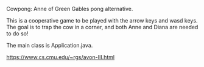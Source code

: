 Cowpong: Anne of Green Gables pong alternative. 

This is a cooperative game to be played with the arrow keys and wasd keys.
The goal is to trap the cow in a corner, and both Anne and Diana are needed to do so!

The main class is Application.java.

https://www.cs.cmu.edu/~rgs/avon-III.html
